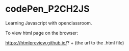 # codePen_P2CH2JS
Learning Javascript with openclassroom.

To view html page on the browser:

https://htmlpreview.github.io/? + (the url to the .html file)
